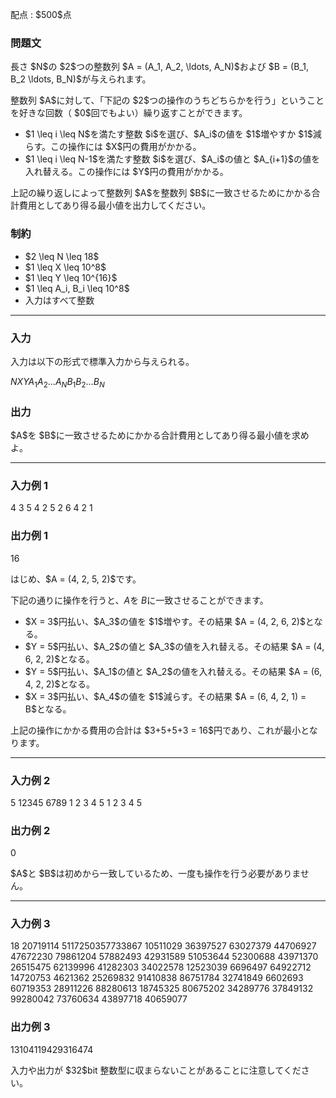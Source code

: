 
<div>

<span>

<span>

<p>
配点 : $500$点
</p>

<div>

<section>

### **問題文**

<p>
長さ $N$の $2$つの整数列 $A = (A_1, A_2, \ldots, A_N)$および $B = (B_1, B_2 \ldots, B_N)$が与えられます。
</p>

<p>
整数列 $A$に対して、「下記の $2$つの操作のうちどちらかを行う」ということを好きな回数（ $0$回でもよい）繰り返すことができます。
</p>

<ul>

<li>
$1 \leq i \leq N$を満たす整数 $i$を選び、$A_i$の値を $1$増やすか $1$減らす。この操作には $X$円の費用がかかる。
</li>

<li>
$1 \leq i \leq N-1$を満たす整数 $i$を選び、$A_i$の値と $A_{i+1}$の値を入れ替える。この操作には $Y$円の費用がかかる。
</li>

</ul>

<p>
上記の繰り返しによって整数列 $A$を整数列 $B$に一致させるためにかかる合計費用としてあり得る最小値を出力してください。
</p>

</section>

</div>

<div>

<section>

### **制約**

<ul>

<li>
$2 \leq N \leq 18$
</li>

<li>
$1 \leq X \leq 10^8$
</li>

<li>
$1 \leq Y \leq 10^{16}$
</li>

<li>
$1 \leq A_i, B_i \leq 10^8$
</li>

<li>
入力はすべて整数
</li>

</ul>

</section>

</div>

---

<div>

<div>

<section>

### **入力**

<p>
入力は以下の形式で標準入力から与えられる。
</p>

<div>

$N$$X$$Y$$A_1$$A_2$$\ldots$$A_N$$B_1$$B_2$$\ldots$$B_N$
</div>

</section>

</div>

<div>

<section>

### **出力**

<p>
$A$を $B$に一致させるためにかかる合計費用としてあり得る最小値を求めよ。
</p>

</section>

</div>

</div>

---

<div>

<section>

### **入力例 1**

<div>

4 3 5
4 2 5 2
6 4 2 1

</div>

</section>

</div>

<div>

<section>

### **出力例 1**

<div>

16

</div>

<p>
はじめ、$A = (4, 2, 5, 2)$です。

下記の通りに操作を行うと、$A$を $B$に一致させることができます。
</p>

<ul>

<li>
$X = 3$円払い、$A_3$の値を $1$増やす。その結果 $A = (4, 2, 6, 2)$となる。
</li>

<li>
$Y = 5$円払い、$A_2$の値と $A_3$の値を入れ替える。その結果 $A = (4, 6, 2, 2)$となる。
</li>

<li>
$Y = 5$円払い、$A_1$の値と $A_2$の値を入れ替える。その結果 $A = (6, 4, 2, 2)$となる。
</li>

<li>
$X = 3$円払い、$A_4$の値を $1$減らす。その結果 $A = (6, 4, 2, 1) = B$となる。
</li>

</ul>

<p>
上記の操作にかかる費用の合計は $3+5+5+3 = 16$円であり、これが最小となります。
</p>

</section>

</div>

---

<div>

<section>

### **入力例 2**

<div>

5 12345 6789
1 2 3 4 5
1 2 3 4 5

</div>

</section>

</div>

<div>

<section>

### **出力例 2**

<div>

0

</div>

<p>
$A$と $B$は初めから一致しているため、一度も操作を行う必要がありません。
</p>

</section>

</div>

---

<div>

<section>

### **入力例 3**

<div>

18 20719114 5117250357733867
10511029 36397527 63027379 44706927 47672230 79861204 57882493 42931589 51053644 52300688 43971370 26515475 62139996 41282303 34022578 12523039 6696497 64922712
14720753 4621362 25269832 91410838 86751784 32741849 6602693 60719353 28911226 88280613 18745325 80675202 34289776 37849132 99280042 73760634 43897718 40659077

</div>

</section>

</div>

<div>

<section>

### **出力例 3**

<div>

13104119429316474

</div>

<p>
入力や出力が $32$bit 整数型に収まらないことがあることに注意してください。
</p>

</section>

</div>

</span>

</span>

</div>
